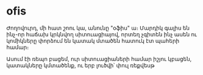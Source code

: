 # ofis

Ժողովուրդ, մի հատ շոու կա, անունը "օֆիս" ա։ Մարդիկ գալիս են ինչ-որ հաճախ կրկնվող սիտուացիայով, որտեղ չգիտեն ինչ ասեն ու կոմիկները փորձում են կատակ մտածեն հատուկ էտ պահերի համար։

Ասում էի ռեպո բացեմ, ուր սիտուացիաների համար իշյու կբացեն, կատակները կմտածենք, ու երբ լուծվի՝ փուլ ռեքվեսթ
